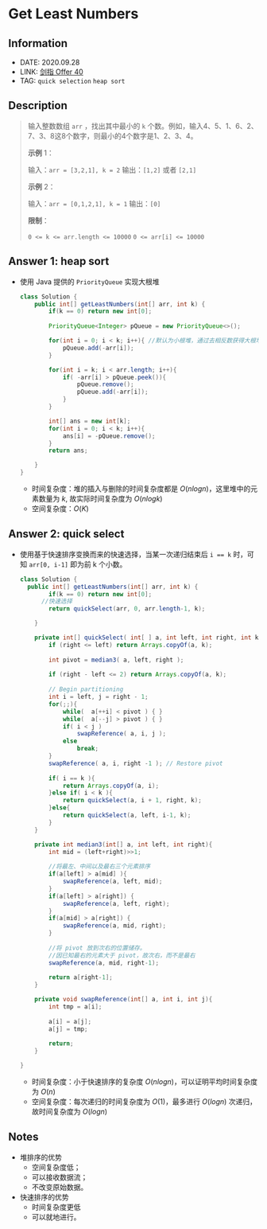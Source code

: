# Get Least Numbers

## Information

- DATE: 2020.09.28
- LINK: [剑指 Offer 40](https://leetcode-cn.com/problems/zui-xiao-de-kge-shu-lcof/)
- TAG: `quick selection` `heap sort`

## Description

> 输入整数数组 `arr` ，找出其中最小的 `k` 个数。例如，输入4、5、1、6、2、7、3、8这8个数字，则最小的4个数字是1、2、3、4。
>
> **示例** 1：
>
> 输入：`arr = [3,2,1], k = 2`
> 输出：`[1,2]` 或者 `[2,1]`
>
> **示例** 2：
>
> 输入：`arr = [0,1,2,1], k = 1`
> 输出：`[0]`
>
> **限制**：
>
> `0 <= k <= arr.length <= 10000`
> `0 <= arr[i] <= 10000`

## Answer 1: heap sort

- 使用 Java 提供的 `PriorityQueue` 实现大根堆

  ```java
  class Solution {
      public int[] getLeastNumbers(int[] arr, int k) {
          if(k == 0) return new int[0];
          
          PriorityQueue<Integer> pQueue = new PriorityQueue<>();
  
          for(int i = 0; i < k; i++){ //默认为小根堆，通过去相反数获得大根堆
              pQueue.add(-arr[i]);
          }
  
          for(int i = k; i < arr.length; i++){
              if( -arr[i] > pQueue.peek()){
                  pQueue.remove();
                  pQueue.add(-arr[i]);
              }
          }
  
          int[] ans = new int[k];
          for(int i = 0; i < k; i++){
              ans[i] = -pQueue.remove();
          }
          return ans;
  
      }
  }
  ```

  - 时间复杂度：堆的插入与删除的时间复杂度都是 $O(nlogn)$，这里堆中的元素数量为 $k$, 故实际时间复杂度为 $O(nlogk)$
  - 空间复杂度：$O(K)$

## Answer 2: quick select

- 使用基于快速排序变换而来的快速选择，当某一次递归结束后 `i == k` 时，可知 `arr[0, i-1]` 即为前 k 个小数。

  ```java
  class Solution {
  	public int[] getLeastNumbers(int[] arr, int k) {
          if(k == 0) return new int[0];
      	//快速选择
          return quickSelect(arr, 0, arr.length-1, k);
  
      }
  
      private int[] quickSelect( int[ ] a, int left, int right, int k ){
          if (right <= left) return Arrays.copyOf(a, k);
          
          int pivot = median3( a, left, right );
          
          if (right - left <= 2) return Arrays.copyOf(a, k);
          
          // Begin partitioning 
          int i = left, j = right - 1;
          for(;;){
              while(  a[++i] < pivot ) { }
              while(  a[--j] > pivot ) { }
              if( i < j ) 
                  swapReference( a, i, j );
              else 
                  break;
          } 
          swapReference( a, i, right -1 ); // Restore pivot
          
          if( i == k ){
              return Arrays.copyOf(a, i);
          }else if( i < k ){
              return quickSelect(a, i + 1, right, k);
          }else{
              return quickSelect(a, left, i-1, k);
          }
      }	
  
      private int median3(int[] a, int left, int right){
          int mid = (left+right)>>1;
          
          //将最左、中间以及最右三个元素排序
          if(a[left] > a[mid] ){
              swapReference(a, left, mid);
          } 
          if(a[left] > a[right]) {
              swapReference(a, left, right);
          } 
          if(a[mid] > a[right]) {
              swapReference(a, mid, right);
          } 
          
          //将 pivot 放到次右的位置储存。
          //因已知最右的元素大于 pivot，故次右，而不是最右
          swapReference(a, mid, right-1);
          
          return a[right-1];
      }
  
      private void swapReference(int[] a, int i, int j){
          int tmp = a[i];
          
          a[i] = a[j];
          a[j] = tmp;
          
          return;
      }
  
  }   
  ```

  - 时间复杂度：小于快速排序的复杂度 $O(nlogn)$，可以证明平均时间复杂度为 $O(n)$
  - 空间复杂度：每次递归的时间复杂度为 $O(1)$，最多进行 $O(logn)$ 次递归，故时间复杂度为 $O(logn)$

## Notes

- 堆排序的优势
  - 空间复杂度低；
  - 可以接收数据流；
  - 不改变原始数据。
- 快速排序的优势
  - 时间复杂度更低
  - 可以就地进行。